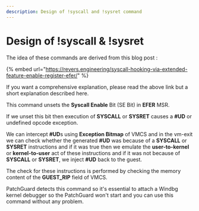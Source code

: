 ```yaml
---
description: Design of !syscall and !sysret command
---
```


# Design of !syscall & !sysret

The idea of these commands are derived from this blog post :

{% embed url="https://revers.engineering/syscall-hooking-via-extended-feature-enable-register-efer/" %}

If you want a comprehensive explanation, please read the above link but a short explanation described here.

This command unsets the **Syscall Enable** Bit \(SE Bit\) in **EFER** MSR. 

If we unset this bit then execution of **SYSCALL** or **SYSRET** causes a **\#UD** or undefined opcode exception.

We can intercept **\#UD**s using **Exception Bitmap** of VMCS and in the vm-exit we can check whether the generated **\#UD** was because of a **SYSCALL** or **SYSRET** instructions and if it was true then we emulate the **user-to-kernel** or **kernel-to-user** act of these instructions and if it was not because of **SYSCALL** or **SYSRET**, we inject **\#UD** back to the guest.

The check for these instructions is performed by checking the memory content of the **GUEST\_RIP** field of VMCS.

PatchGuard detects this command so it's essential to attach a Windbg kernel debugger so the PatchGuard won't start and you can use this command without any problem.



